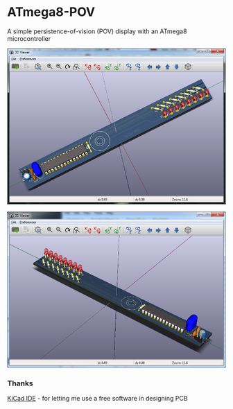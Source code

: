 # ATmega8-POV

A simple persistence-of-vision (POV) display with an ATmega8 microcontroller

![Image1](/ATmega8_POV.png?raw=true "Atmega 8 POV")

![Image2](/ATmega8_POV-2.png?raw=true "Atmega 8 POV")


### Thanks

[KiCad IDE](http://kicad-pcb.org/) - for letting me use a free software in designing PCB